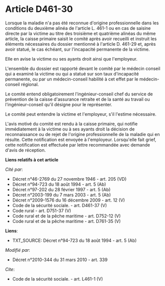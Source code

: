 # Article D461-30

Lorsque la maladie n'a pas été reconnue d'origine professionnelle dans les conditions du deuxième alinéa de l'article L.
461-1 ou en cas de saisine directe par la victime au titre des troisième et quatrième alinéas du même article, la caisse
primaire saisit le comité après avoir recueilli et instruit les éléments nécessaires du dossier mentionné à l'article D.
461-29 et, après avoir statué, le cas échéant, sur l'incapacité permanente de la victime. 

Elle en avise la victime ou ses ayants droit ainsi que l'employeur.

L'ensemble du dossier est rapporté devant le comité par le médecin conseil qui a examiné la victime ou qui a statué sur son
taux d'incapacité permanente, ou par un médecin-conseil habilité à cet effet par le médecin-conseil régional. 

Le comité entend obligatoirement l'ingénieur-conseil chef du service de prévention de la caisse d'assurance retraite et de la
santé au travail ou l'ingénieur-conseil qu'il désigne pour le représenter. 

Le comité peut entendre la victime et l'employeur, s'il l'estime nécessaire.

L'avis motivé du comité est rendu à la caisse primaire, qui notifie immédiatement à la victime ou à ses ayants droit la
décision de reconnaissance ou de rejet de l'origine professionnelle de la maladie qui en résulte. Cette notification est
envoyée à l'employeur. Lorsqu'elle fait grief, cette notification est effectuée par lettre recommandée avec demande d'avis de
réception.

**Liens relatifs à cet article**

_Cité par_:

  - Décret n°46-2769 du 27 novembre 1946 - art. 205 (VD)
  - Décret n°94-723 du 18 août 1994 - art. 5 (Ab)
  - Décret n°97-202 du 28 février 1997 - art. 5 (Ab)
  - Décret n°2003-199 du 7 mars 2003 - art. 5 (Ab)
  - Décret n°2009-1576 du 16 décembre 2009 - art. 12 (V)
  - Code de la sécurité sociale. - art. D461-37 (V)
  - Code rural - art. D751-37 (V)
  - Code rural et de la pêche maritime - art. D752-12 (V)
  - Code rural et de la pêche maritime - art. D761-35 (V)

**Liens**:

  - TXT_SOURCE: Décret n°94-723 du 18 août 1994 - art. 5 (Ab)

_Modifié par_:

  - Décret n°2010-344 du 31 mars 2010 - art. 339

_Cite_:

  - Code de la sécurité sociale. - art. L461-1 (V)
